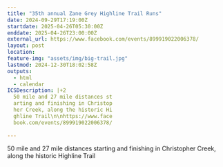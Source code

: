 ```yaml
---
title: "35th annual Zane Grey Highline Trail Runs"
date: 2024-09-29T17:19:00Z
startdate: 2025-04-26T05:30:00Z
enddate: 2025-04-26T23:00:00Z
external_url: https://www.facebook.com/events/899919022006378/
layout: post
location: 
feature-img: "assets/img/big-trail.jpg"
lastmod: 2024-12-30T18:02:58Z
outputs:
  - html
  - calendar
ICSDescription: |+2
  50 mile and 27 mile distances st  arting and finishing in Christop  her Creek, along the historic Hi  ghline Trail\n\nhttps://www.face  book.com/events/899919022006378/  
---
```


50 mile and 27 mile distances starting and finishing in Christopher Creek, along the historic Highline Trail<br>
  <br>
  
